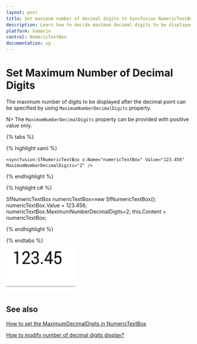 ```yaml
---
layout: post
title: Set maximum number of decimal digits to Syncfusion NumericTextBox value
description: Learn how to decide maximum decimal digits to be displayed and nullable value support in NumericTextBox.
platform: Xamarin
control: NumericTextBox
documentation: ug
---
```

# Set Maximum Number of Decimal Digits

The maximum number of digits to be displayed after the decimal point can be specified by using `MaximumNumberDecimalDigits` property. 

N> The `MaximumNumberDecimalDigits` property can be provided with positive value only.

{% tabs %}

{% highlight xaml %}

	<syncfusion:SfNumericTextBox x:Name="numericTextBox" Value="123.456" MaximumNumberDecimalDigits="2" />
	
{% endhighlight %}

{% highlight c# %}

SfNumericTextBox numericTextBox=new SfNumericTextBox();
numericTextBox.Value = 123.456;
numericTextBox.MaximumNumberDecimalDigits=2;
this.Content = numericTextBox;
  
{% endhighlight %}

{% endtabs %}

![Display the textbox value](images/MaximumNumberDecimalDigits.png)

## See also

[How to set the MaximumDecimalDigits in NumericTextBox](https://www.syncfusion.com/kb/7593/how-to-set-the-maximumdecimaldigits-in-numerictextbox)

[How to modify number of decimal digits display?](https://www.syncfusion.com/kb/7059/how-to-modify-number-of-decimal-digits-display)
